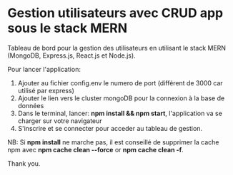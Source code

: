 # Gestion utilisateurs avec CRUD app sous le stack MERN
Tableau de bord pour la gestion des utilisateurs en utilisant le stack MERN (MongoDB, Express.js, React.js et Node.js).

Pour lancer l'application:
  1) Ajouter au fichier config.env le numero de port (différent de 3000 car utilisé par express)
  2) Ajouter le lien vers le cluster mongoDB pour la connexion à la base de données
  3) Dans le terminal, lancer: **npm install && npm start**, l'application va se charger sur votre navigateur
  4) S'inscrire et se connecter pour acceder au tableau de gestion.

NB: Si **npm install** ne marche pas, il est conseillé de supprimer la cache npm avec **npm cache clean --force** or **npm cache clean -f**.

Thank you.
